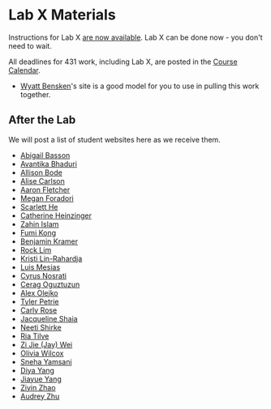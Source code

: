 # Lab X Materials

Instructions for Lab X [are now available](https://github.com/THOMASELOVE/431-2021/blob/main/labs/labX/labX.md). Lab X can be done now - you don't need to wait.

All deadlines for 431 work, including Lab X, are posted in the [Course Calendar](https://thomaselove.github.io/431/calendar.html).

- [Wyatt Bensken](https://wyattbensken.com/)'s site is a good model for you to use in pulling this work together.

## After the Lab

We will post a list of student websites here as we receive them.

- [Abigail Basson](https://www.abigailbasson.me/)
- [Avantika Bhaduri](https://axb978.wixsite.com/avantikabhaduri)
- [Allison Bode](https://allisonrbode.wordpress.com/)
- [Alise Carlson](https://carlsoak.wixsite.com/alisecarlsonmd)
- [Aaron Fletcher](https://afletcher80.wixsite.com/website-1)
- [Megan Foradori](https://sites.google.com/case.edu/foradorima/home)
- [Scarlett He](https://hsj957site.netlify.app/)
- [Catherine Heinzinger](https://drheinzinger.com/)
- [Zahin Islam](https://zahin-islam.netlify.app/)
- [Fumi Kong](https://wenhuikong0116.wixsite.com/website)
- [Benjamin Kramer](https://bptkramer.owlstown.net//)
- [Rock Lim](https://rocklim.netlify.app/)
- [Kristi Lin-Rahardja](https://kristilinr.netlify.app/)
- [Luis Mesias](https://luismesias.squarespace.com/)
- [Cyrus Nosrati](https://cyrus-nosrati.netlify.app/)
- [Cerag Oguztuzun](https://ceragoguztuzun.github.io/)
- [Alex Olejko](https://alexolejko.netlify.app/)
- [Tyler Petrie](https://tylergpetrie.wixsite.com/research)
- [Carly Rose](https://cxr367.owlstown.net/)
- [Jacqueline Shaia](https://www.jacquelensphd.com/)
- [Neeti Shirke](https://neetishirke.wordpress.com/)
- [Ria Tilve](https://ria-tilve.netlify.app/)
- [Zi Jie (Jay) Wei](https://jayweiblog.netlify.app/)
- [Olivia Wilcox](https://www.olivia-wilcox.com/)
- [Sneha Yamsani](https://sneha-yamsani.owlstown.net/)
- [Diya Yang](https://diyayang.owlstown.net/)
- [Jiayue Yang](https://jerry-yang.netlify.app)
- [Ziyin Zhao](https://ziyin-zhao.netlify.app/)
- [Audrey Zhu](https://aaz25.netlify.app/)
